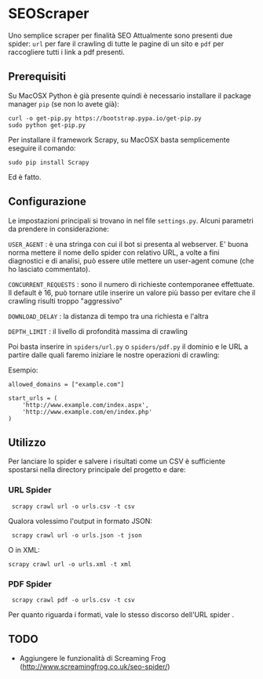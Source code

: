 # SEOScraper

Uno semplice scraper per finalità SEO
Attualmente sono presenti due spider: `url` per fare il crawling di tutte le pagine di un sito e `pdf` per raccogliere tutti i link a pdf presenti.

## Prerequisiti

Su MacOSX Python è già presente quindi è necessario installare il package manager `pip` (se non lo avete già):

```
curl -o get-pip.py https://bootstrap.pypa.io/get-pip.py
sudo python get-pip.py
```

Per installare il framework Scrapy, su MacOSX basta semplicemente eseguire il comando:

```
sudo pip install Scrapy
```

Ed è fatto.

## Configurazione

Le impostazioni principali si trovano in nel file `settings.py`. Alcuni parametri da prendere in considerazione:

`USER_AGENT` : è una stringa con cui il bot si presenta al webserver. E' buona norma mettere il nome dello spider con relativo URL, a volte a fini diagnostici e di analisi, può essere utile mettere un user-agent comune (che ho lasciato commentato).

`CONCURRENT_REQUESTS` : sono il numero di richieste contemporanee effettuate. Il default è 16, può tornare utile inserire un valore più basso per evitare che il crawling risulti troppo "aggressivo"

`DOWNLOAD_DELAY` : la distanza di tempo tra una richiesta e l'altra

`DEPTH_LIMIT` : il livello di profondità massima di crawling

Poi basta inserire in `spiders/url.py` o `spiders/pdf.py` il dominio e le URL a partire dalle quali faremo iniziare le nostre operazioni di crawling:

Esempio:

`allowed_domains = ["example.com"]`
```
start_urls = (
    'http://www.example.com/index.aspx',
    'http://www.example.com/en/index.php'
)
```

## Utilizzo

Per lanciare lo spider e salvere i risultati come un CSV è sufficiente spostarsi nella directory principale del progetto e dare:

### URL Spider
```
 scrapy crawl url -o urls.csv -t csv
```
Qualora volessimo l'output in formato JSON:
```
 scrapy crawl url -o urls.json -t json
```
O in XML:
```
scrapy crawl url -o urls.xml -t xml

```
### PDF Spider
```
 scrapy crawl pdf -o urls.csv -t csv
```
Per quanto riguarda i formati, vale lo stesso discorso dell'URL spider .

## TODO
* Aggiungere le funzionalità di Screaming Frog (http://www.screamingfrog.co.uk/seo-spider/)
